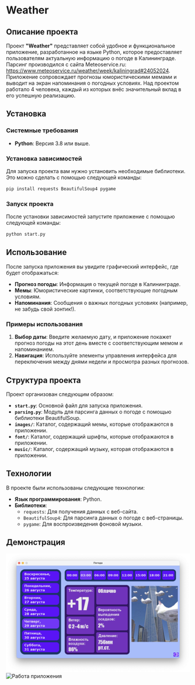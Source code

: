 # Weather

## Описание проекта

Проект **"Weather"** представляет собой удобное и функциональное приложение, разработанное на языке Python, которое предоставляет пользователям актуальную информацию о погоде в Калининграде. Парсинг производился с сайта Meteoservice.ru:
https://www.meteoservice.ru/weather/week/kaliningrad#24052024. Приложение сопровождает прогнозы юмористическими мемами и выводит на экран напоминания о погодных условиях. Над проектом работало 4 человека, каждый из которых внёс значительный вклад в его успешную реализацию.

## Установка

### Системные требования

- **Python**: Версия 3.8 или выше.

### Установка зависимостей

Для запуска проекта вам нужно установить необходимые библиотеки. Это можно сделать с помощью следующей команды:

```bash
pip install requests BeautifulSoup4 pygame
```

### Запуск проекта

После установки зависимостей запустите приложение с помощью следующей команды:

```bash
python start.py
```

## Использование

После запуска приложения вы увидите графический интерфейс, где будет отображаться:

- **Прогноз погоды**: Информация о текущей погоде в Калининграде.
- **Мемы**: Юмористические картинки, соответствующие погодным условиям.
- **Напоминания**: Сообщения о важных погодных условиях (например, не забудь свой зонтик!).

### Примеры использования

1. **Выбор даты**: Введите желаемую дату, и приложение покажет прогноз погоды на этот день вместе с соответствующим мемом и напоминанием.
2. **Навигация**: Используйте элементы управления интерфейса для переключения между днями недели и просмотра разных прогнозов.

## Структура проекта

Проект организован следующим образом:

- **`start.py`**: Основной файл для запуска приложения.
- **`parsing.py`**: Модуль для парсинга данных о погоде с помощью библиотеки BeautifulSoup.
- **`images/`**: Каталог, содержащий мемы, которые отображаются в приложении.
- **`font/`**: Каталог, содержащий шрифты, которые отображаются в приложении.
- **`music/`**: Каталог, содержащий музыку, которая отображаются в приложении.

## Технологии

В проекте были использованы следующие технологии:

- **Язык программирования**: Python.
- **Библиотеки**:
  - `requests`: Для получения данных с веб-сайта.
  - `BeautifulSoup4`: Для парсинга данных о погоде с веб-страницы.
  - `pygame`: Для воспроизведения фоновой музыки.

## Демонстрация

![Пример интерфейса](result.png)
![Работа приложения](result.gif)
